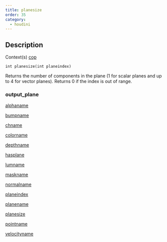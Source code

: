 ```yaml
---
title: planesize
order: 35
category:
  - houdini
---
```


## Description

Context(s) [cop](../contexts/cop.html)

`int planesize(int planeindex)`

Returns the number of components in the plane (1 for scalar planes and up to 4
for vector planes). Returns 0 if the index is out of range.

### output_plane

[alphaname](alphaname.html)

[bumpname](bumpname.html)

[chname](chname.html)

[colorname](colorname.html)

[depthname](depthname.html)

[hasplane](hasplane.html)

[lumname](lumname.html)

[maskname](maskname.html)

[normalname](normalname.html)

[planeindex](planeindex.html)

[planename](planename.html)

[planesize](planesize.html)

[pointname](pointname.html)

[velocityname](velocityname.html)

